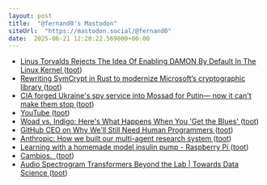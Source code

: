 ```yaml
---
layout: post
title:  "@fernand0's Mastodon"
siteUrl:  "https://mastodon.social/@fernand0"
date:  2025-06-21 12:20:22.569000+00:00
---
```

*  [Linus Torvalds Rejects The Idea Of Enabling DAMON By Default In The Linux Kernel ](https://www.phoronix.com/news/Linux-DAMON-By-Default-N) ([toot](https://mastodon.social/@fernand0/114721319981126202))
*  [Rewriting SymCrypt in Rust to modernize Microsoft’s cryptographic library ](https://www.microsoft.com/en-us/research/blog/rewriting-symcrypt-in-rust-to-modernize-microsofts-cryptographic-library) ([toot](https://mastodon.social/@fernand0/114721015285314701))
*  [CIA forged Ukraine's spy service into Mossad for Putin— now it can't make them stop ](https://euromaidanpress.com/2025/06/08/cia-forged-ukraines-broken-spy-service-into-mossad-for-putin-now-it-cant-make-them-stop) ([toot](https://mastodon.social/@fernand0/114720899488692739))
*  [YouTube ](https://www.youtube.com/watch?feature=shared&amp%3Bv=4MTXU9_w4I) ([toot](https://mastodon.social/@fernand0/114720563461779011))
*  [Woad vs. Indigo: Here's What Happens When You 'Get the Blues' ](https://www.denisekovnat.com/2012/03/woad-vs-indigo-heres-what-happens-when.html?spref=t) ([toot](https://mastodon.social/@fernand0/114720333303944333))
*  [GitHub CEO on Why We'll Still Need Human Programmers ](https://thenewstack.io/github-ceo-on-why-well-still-need-human-programmers/?taid=684be8aad3dbfc0001df9dd) ([toot](https://mastodon.social/@fernand0/114718718061295816))
*  [Anthropic: How we built our multi-agent research system ](https://simonwillison.net/2025/Jun/14/multi-agent-research-system) ([toot](https://mastodon.social/@fernand0/114716778704488949))
*  [Learning with a homemade model insulin pump - Raspberry Pi ](https://www.raspberrypi.com/news/learning-with-a-homemade-model-insulin-pump) ([toot](https://mastodon.social/@fernand0/114716646038745427))
*  [Cambios.  ](https://avecesunafoto.wordpress.com/2025/06/20/cambios-2) ([toot](https://mastodon.social/@fernand0/114716612231115582))
*  [Audio Spectrogram Transformers Beyond the Lab \| Towards Data Science ](https://towardsdatascience.com/audio-spectrogram-transformers-beyond-the-lab) ([toot](https://mastodon.social/@fernand0/114716450065806411))
